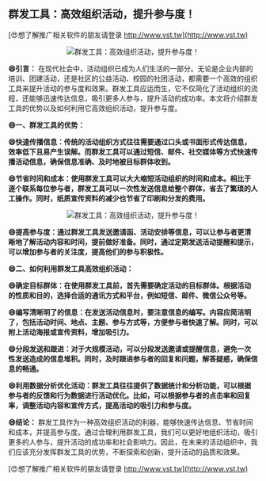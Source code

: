 ## **群发工具：高效组织活动，提升参与度！**

[😍想了解推广相关软件的朋友请登录 http://www.vst.tw](http://www.vst.tw)

 <center><img src="https://vst.tw/MP4/tuiguang/png/8.png" alt="群发工具：高效组织活动，提升参与度！"></center>

**😄引言：**
在现代社会中，活动组织已成为人们生活的一部分。无论是企业内部的培训、团建活动，还是社区的公益活动、校园的社团活动，都需要一个高效的组织工具来提升活动的参与度和效果。群发工具应运而生，它不仅简化了活动组织的流程，还能够迅速传达信息，吸引更多人参与，提升活动的成功率。本文将介绍群发工具的优势以及如何利用它高效组织活动，提升参与度。

**😄一、群发工具的优势：**

**😄快速传播信息：传统的活动组织方式往往需要通过口头或书面形式传达信息，效率低下且易产生误解。而群发工具可以通过短信、邮件、社交媒体等方式快速传播活动信息，确保信息准确、及时地被目标群体收到。**

**😄节省时间和成本：使用群发工具可以大大缩短活动组织的时间和成本。相比于逐个联系每位参与者，群发工具可以一次性发送信息给整个群体，省去了繁琐的人工操作。同时，纸质宣传资料的减少也节省了印刷和分发的费用。**

 <center><img src="https://vst.tw/MP4/tuiguang/png/8.png" alt="群发工具：高效组织活动，提升参与度！"></center>

**😄提高参与度：通过群发工具发送邀请函、活动安排等信息，可以让参与者更清晰地了解活动内容和时间，提前做好准备。同时，通过定期发送活动提醒和提示，可以增加参与者的关注度，提高他们的参与积极性。**

**😄二、如何利用群发工具高效组织活动：**

**😄确定目标群体：在使用群发工具前，首先需要确定活动的目标群体。根据活动的性质和目的，选择合适的通讯方式和平台，例如短信、邮件、微信公众号等。**

**😄编写清晰明了的信息：在发送活动信息时，要注意信息的编写。内容应简洁明了，包括活动时间、地点、主题、参与方式等，方便参与者快速了解。同时，可以附上活动海报或宣传资料，增加吸引力。**

**😄分段发送和跟进：对于大规模活动，可以分段发送邀请或提醒信息，避免一次性发送造成的信息堆积。同时，及时跟进参与者的回复和问题，解答疑惑，确保信息的畅通。**

**😄利用数据分析优化活动：群发工具往往提供了数据统计和分析功能，可以根据参与者的反馈和行为数据进行活动优化。比如，可以根据参与者的点击率和回复率，调整活动内容和宣传方式，提高活动的吸引力和参与度。**

**😄结论：**
群发工具作为一种高效组织活动的利器，能够快速传达信息、节省时间和成本，并提高参与度。通过合理利用群发工具，我们可以更好地组织活动，吸引更多的人参与，提升活动的成功率和社会影响力。因此，在未来的活动组织中，我们应该充分发挥群发工具的优势，不断探索和创新，提升活动的品质和效果。

[😍想了解推广相关软件的朋友请登录 http://www.vst.tw](http://www.vst.tw)



